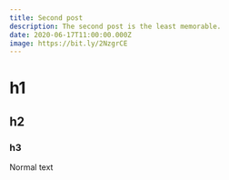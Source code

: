 ```yaml
---
title: Second post
description: The second post is the least memorable.
date: 2020-06-17T11:00:00.000Z
image: https://bit.ly/2NzgrCE
---
```


# h1

## h2

### h3

Normal text
